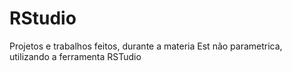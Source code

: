 # RStudio
Projetos e trabalhos feitos, durante a materia Est não parametrica, utilizando a ferramenta RSTudio
